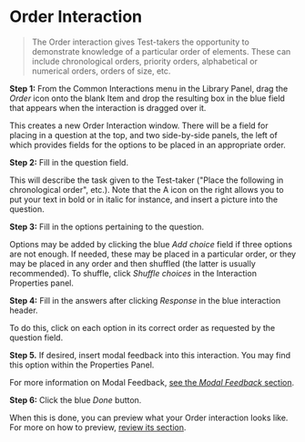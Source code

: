 <!--
created_at: 2015-05-15
authors:         
    - "Ben Angel"    
--> 

# Order Interaction

>The Order interaction gives Test-takers the opportunity to demonstrate knowledge of a particular order of elements. These can include chronological orders, priority orders, alphabetical or numerical orders, orders of size, etc.

**Step 1:** From the Common Interactions menu in the Library Panel, drag the *Order* icon onto the blank Item and drop the resulting box in the blue field that appears when the interaction is dragged over it.

This creates a new Order Interaction window. There will be a field for placing in a question at the top, and two side-by-side panels, the left of which provides fields for the options to be placed in an appropriate order.

**Step 2:** Fill in the question field. 

This will describe the task given to the Test-taker ("Place the following in chronological order", etc.). Note that the A icon on the right allows you to put your text in bold or in italic for instance, and insert a picture into the question.

**Step 3:** Fill in the options pertaining to the question.

Options may be added by clicking the blue *Add choice* field if three options are not enough. If needed, these may be placed in a particular order, or they may be placed in any order and then shuffled (the latter is usually recommended). To shuffle, click *Shuffle choices* in the Interaction Properties panel.

**Step 4:** Fill in the answers after clicking *Response* in the blue interaction header.

To do this, click on each option in its correct order as requested by the question field.

**Step 5.** If desired, insert modal feedback into this interaction. You may find this option within the Properties Panel.

For more information on Modal Feedback, [see the *Modal Feedback* section](../items/modal-feedback.md).

**Step 6:** Click the blue *Done* button.

When this is done, you can preview what your Order interaction looks like. For more on how to preview, [review its section](../items/preview.md).
